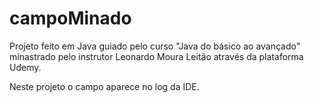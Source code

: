 # campoMinado
Projeto feito em Java guiado pelo curso "Java do básico ao avançado" minastrado pelo instrutor Leonardo Moura Leitão através da plataforma Udemy.

Neste projeto o campo aparece no log da IDE.
